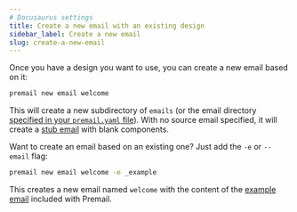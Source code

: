 ```yaml
---
# Docusaurus settings
title: Create a new email with an existing design
sidebar_label: Create a new email
slug: create-a-new-email
---
```


Once you have a design you want to use, you can create a new email based on it:

```sh
premail new email welcome
```

This will create a new subdirectory of `emails` (or the email directory
[specified in your `premail.yaml` file](/docs/overview/usage/project-settings)).
With no source email specified, it will create a
[stub email](https://github.com/premail/premail/tree/main/src/scaffolding/email)
with blank components.

Want to create an email based on an existing one? Just add the `-e` or `--email`
flag:

```sh
premail new email welcome -e _example
```

This creates a new email named `welcome` with the content of the
[example email](https://github.com/premail/premail/tree/main/src/scaffolding/project/emails/_example)
included with Premail.

